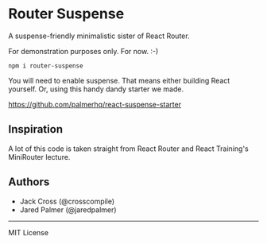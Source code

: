 # Router Suspense

A suspense-friendly minimalistic sister of React Router.

For demonstration purposes only. For now. :-)

```
npm i router-suspense
```

You will need to enable suspense. That means either building React yourself. Or, using this handy dandy starter we made.

https://github.com/palmerhq/react-suspense-starter

## Inspiration

A lot of this code is taken straight from React Router and React Training's MiniRouter lecture.

## Authors

- Jack Cross (@crosscompile)
- Jared Palmer (@jaredpalmer)

---

MIT License

